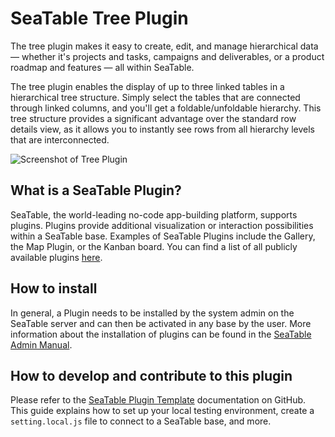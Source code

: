 # SeaTable Tree Plugin

The tree plugin makes it easy to create, edit, and manage hierarchical data — whether it's projects and tasks, campaigns and deliverables, or a product roadmap and features — all within SeaTable.

The tree plugin enables the display of up to three linked tables in a hierarchical tree structure. Simply select the tables that are connected through linked columns, and you'll get a foldable/unfoldable hierarchy. This tree structure provides a significant advantage over the standard row details view, as it allows you to instantly see rows from all hierarchy levels that are interconnected.

![Screenshot of Tree Plugin](./tree-plugin.png)

## What is a SeaTable Plugin?

SeaTable, the world-leading no-code app-building platform, supports plugins. Plugins provide additional visualization or interaction possibilities within a SeaTable base. Examples of SeaTable Plugins include the Gallery, the Map Plugin, or the Kanban board. You can find a list of all publicly available plugins [here](https://cloud.seatable.io/apps/custom/plugin-archive).

## How to install

In general, a Plugin needs to be installed by the system admin on the SeaTable server and can then be activated in any base by the user. More information about the installation of plugins can be found in the [SeaTable Admin Manual](https://admin.seatable.io/configuration/plugins/?h=plugins).

## How to develop and contribute to this plugin

Please refer to the [SeaTable Plugin Template](https://github.com/seatable/seatable-plugin-template-base/tree/TB-staging) documentation on GitHub. This guide explains how to set up your local testing environment, create a `setting.local.js` file to connect to a SeaTable base, and more.
